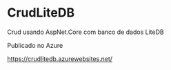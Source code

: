 # CrudLiteDB
Crud usando AspNet.Core com banco de dados LiteDB


Publicado no Azure

https://crudlitedb.azurewebsites.net/
